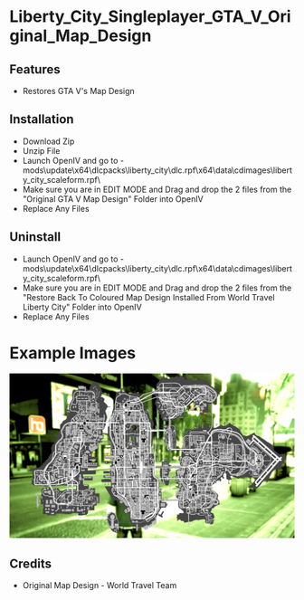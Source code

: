 # Liberty_City_Singleplayer_GTA_V_Original_Map_Design

## Features
* Restores GTA V's Map Design

## Installation

- Download Zip
- Unzip File
- Launch OpenIV and go to - mods\update\x64\dlcpacks\liberty_city\dlc.rpf\x64\data\cdimages\liberty_city_scaleform.rpf\
- Make sure you are in EDIT MODE and Drag and drop the 2 files from the "Original GTA V Map Design" Folder into OpenIV
- Replace Any Files

## Uninstall
- Launch OpenIV and go to - mods\update\x64\dlcpacks\liberty_city\dlc.rpf\x64\data\cdimages\liberty_city_scaleform.rpf\
- Make sure you are in EDIT MODE and Drag and drop the 2 files from the "Restore Back To Coloured Map Design Installed From World Travel Liberty City" Folder into OpenIV
- Replace Any Files

# Example Images
![Example Image 1](Example/Singleplayer.png)

## Credits
- Original Map Design - World Travel Team 
